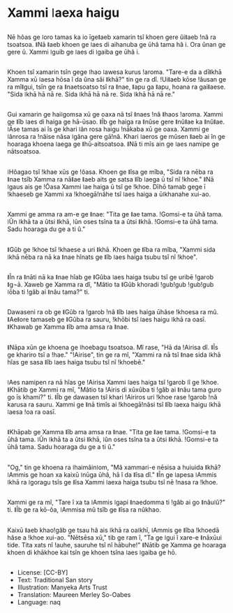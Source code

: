 # Xammi ǀaexa haigu

##
Nē hôas ge ǀoro tamas ka io īgeǁaeb xamarin tsî khoen gere ûiǁaeb ǃnâ ra tsoatsoa. ǁNā ǁaeb khoen ge ǀaes di aihanuba ge ūhâ tama hâ i. Ora ûnan ge gere û. Xammi ǀguib ge ǀaes di ǀgaiba ge ūhâ i.

##
Khoen tsî xamarin tsîn gege ǀhao ǀawesa kurus ǃaroma. "Tare-e da a dīǁkhā Xamma xū ǀaesa hōsa î da ûna sâi ǁkhā?" tin ge ra dî. ǃUiǁaeb kōse ǃâusan ge ra mîǁgui, tsîn ge ra ǁnaetsoatso tsî ra ǁnae, ǁapu ga ǁapu, hoana ra gaiǁaese. "Sida ǀkhā hā nā re. Sida ǀkhā hā nā re. Sida ǀkhā hā nā re."

##
Gui xamarin ge haiǀgomsa xū ge oaxa nā tsî ǁnaes ǃnâ ǁhaos ǃaroma. Xammi ge ǁîb ǀaes di haiga ge hā-ūsao. ǁÎb ge haiga ra ǁnûse gere ǁnûǁae ka ǁnûǁae. ǀĀse tamas ai îs ge khari ǀân rosa haigu ǃnākaba xū ge oaxa. Xammi ge ǀânrosa ra ǃnâise nâsa ǀgâna gere gāǃnâ. Khari ǀaeros ge mûsen ǁaeb ai în ge hoaraga khoena ǀaega ge ǁhū-aitsoatsoa. ǁNā ti mîs ain ge ǀaes namipe ge nātsoatsoa.

##
ǀHôagao tsî ǃkhae xūs ge ǃôasa. Khoen ge ǁîsa ge mîba, "Sida ra nēba ra ǁnae tsîb Xamma ra nāǁae ǁaeb aits ge satsa ǁîb ǀaega ū tsî nî ǃkhoe." ǁNā ǀgaus ais ge ǃÔasa Xammi ǀae haiga ū tsî ge ǃkhoe. Dīhō tamab gege ī ǃkhaeseb ge Xammi xa ǃkhoegāǃnâhe tsî ǀaes haiga a ūǀkhanahe xui-ao.

##
Xammi ge amma ra am-e ge ǁnae: "Tita ge ǁae tama. ǃGomsi-e ta ūhâ tama. ǀÛn ǀkhā ta a ûtsi ǁkhā, ǀûn oses tsîna ta a ûtsi ǁkhā. ǃGomsi-e ta ūhâ tama. Sadu hoaraga du ge a ti û."

##
ǁGûb ge ǃkhoe tsî ǃkhaese a uri ǁkhā. Khoen ge ǁîba ra mîba, "Xammi sida ǀkhā nēba ra nā ka ǁnae hînats ge ǁîb ǀaes haiga tsubu tsî nî ǃkhoe".

##
ǁÎn ra ǁnāti nā ka ǁnae hîab ge ǁGûba ǀaes haiga tsubu tsî ge uribē ǃgarob ǁg¬ā. Xaweb ge Xamma ra dî, "Mâtio ta ǁGûb khoradi ǃgubǃgub ǃgubǃgub ǀōba ti ǃgâb ai ǁnâu tama?" ti.

##
Dawaseni ra ob ge ǁGûb ra ǃgarob ǃnâ ǁîb ǀaes haiga ūhâse ǃkhoesa ra mû. ǁAeǁore tamaseb ge ǁGûba ra sauru, ǃkhōbi tsî ǀaes haigu ǀkhā ra oasī. ǁKhawab ge Xamma ǁîb ama amsa ra ǁnae.

##
ǁNāpa xūn ge khoena ge ǀhoebagu tsoatsoa. Mî rase, "Hā da ǃAirisa dî. ǁÎs ge khariro tsî a ǃhae." "ǃAirise", tin ge ra mî, "Xammi ra nā tsî ǁnae sida ǀkhā hîas ge sasa ǁîb ǀaes haiga tsubu tsî nî ǃkhoebē."

##
ǀAes namipen ra nā hîas ge ǃAirisa Xammi ǀaes haiga tsî ǃgarob ǀî ge ǃkhoe. ǁKhātib ge Xammi ra mî, "Mâtio ta ǃAiris di xûxûba ti ǃgâb ai ǁnâu tama guro go īs khami?" ti. ǁÎb ge dawasen tsî khari ǃAiriros uri ǃkhoe rase ǃgarob ǃnâ karusa ra sauru. Xammi ge ǁnā timîs ai ǃkhoegāǃnâsi tsî ǁîb ǀaexa haigu ǀkhā ǀaesa ǃoa ra oasī.

##
ǁKhāpab ge Xamma ǁîb ama amsa ra ǁnae. "Tita ge ǁae tama. ǃGomsi-e ta ūhâ tama. ǀÛn ǀkhā ta a ûtsi ǁkhā, ǀûn oses tsîna ta a ûtsi ǁkhā. ǃGomsi-e ta ūhâ tama. Sadu hoaraga du ge a ti û."

##
"Og," tin ge khoena ra ǀhaimâinǀom, "Mâ xammari-e nēsisa a huiuida ǁkhā? ǀAmmis ge hoan xa kaixū ǀnūga ūhâ, hā î da ǁîsa dî." ǁÎn ge ǀapesa ǀAmmis ǀkhā ra ǀgoragu tsîs ge ǁîsa Xammi ǀaexa haiga tsubu tsî nē ǃnasa ra ǃkhoe.

##
Xammi ge ra mî, "Tare î xa ta ǀAmmis ǀgapi ǁnaedomma ti ǃgâb ai go ǁnâuǀû?" ti. ǁÎb ge ra kō-ôa, ǀAmmisa mû tsîb ge ǁîsa ra nûkhao.

##
Kaixū ǁaeb khaoǃgâb ge tsau hâ ais ǀkhā ra oaǀkhī, ǀAmmis ge ǁîba ǃkhoedā hâse a ǃkhoe xui-ao. "Nētsēsa xū," tib ge ram î, "Ta ge ǀgui î xare-e ǁnāxūui tide. Tita xats nî ǃauhe, sauruhe tsî nî hābuhe!" ǁNātib ge Xamma ge hoaraga khoen di khākhoe kai tsîn ge khoen tsîna ǀaes ǀgaiba ge hō.

##
* License: [CC-BY]
* Text: Traditional San story
* Illustration: Manyeka Arts Trust
* Translation: Maureen Merley So-Oabes
* Language: naq
